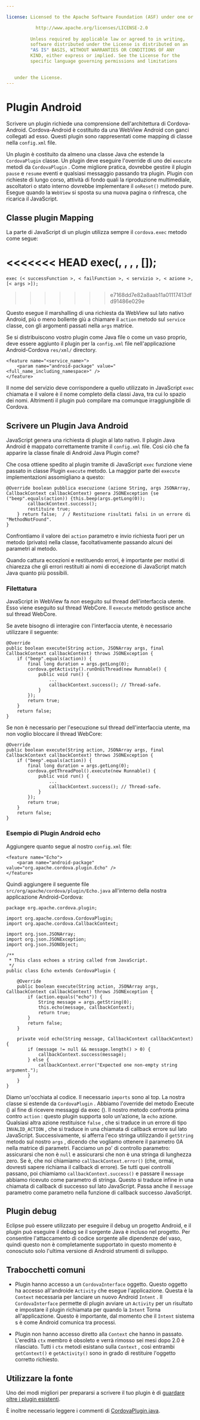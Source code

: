 ```yaml
---

license: Licensed to the Apache Software Foundation (ASF) under one or more contributor license agreements. See the NOTICE file distributed with this work for additional information regarding copyright ownership. The ASF licenses this file to you under the Apache License, Version 2.0 (the "License"); you may not use this file except in compliance with the License. You may obtain a copy of the License at

           http://www.apache.org/licenses/LICENSE-2.0
    
         Unless required by applicable law or agreed to in writing,
         software distributed under the License is distributed on an
         "AS IS" BASIS, WITHOUT WARRANTIES OR CONDITIONS OF ANY
         KIND, either express or implied. See the License for the
         specific language governing permissions and limitations
    

   under the License.
---
```


# Plugin Android

Scrivere un plugin richiede una comprensione dell'architettura di Cordova-Android. Cordova-Android è costituito da una WebView Android con ganci collegati ad esso. Questi plugin sono rappresentati come mapping di classe nella `config.xml` file.

Un plugin è costituito da almeno una classe Java che estende la `CordovaPlugin` classe. Un plugin deve eseguire l'override di uno dei `execute` metodi da `CordovaPlugin` . Come migliore pratica, dovrebbe gestire il plugin `pause` e `resume` eventi e qualsiasi messaggio passando tra plugin. Plugin con richieste di lungo corso, attività di fondo quali la riproduzione multimediale, ascoltatori o stato interno dovrebbe implementare il `onReset()` metodo pure. Esegue quando la `WebView` si sposta su una nuova pagina o rinfresca, che ricarica il JavaScript.

## Classe plugin Mapping

La parte di JavaScript di un plugin utilizza sempre il `cordova.exec` metodo come segue:

<<<<<<< HEAD
    exec(<successFunction>, <failFunction>, <service>, <action>, [<args>]);
=======
    exec (< successFunction >, < failFunction >, < servizio >, < azione >, [< args >]);
>>>>>>> e7168dd7e82a8aab11a01117413dfd91486e029e
    

Questo esegue il marshalling di una richiesta da WebView sul lato nativo Android, più o meno bollente giù a chiamare il `action` metodo sul `service` classe, con gli argomenti passati nella `args` matrice.

Se si distribuiscono vostro plugin come Java file o come un vaso proprio, deve essere aggiunto il plugin per la `config.xml` file nell'applicazione Android-Cordova `res/xml/` directory.

    <feature name="<service_name>">
        <param name="android-package" value="<full_name_including_namespace>" />
    </feature>
    

Il nome del servizio deve corrispondere a quello utilizzato in JavaScript `exec` chiamata e il valore è il nome completo della classi Java, tra cui lo spazio dei nomi. Altrimenti il plugin può compilare ma comunque irraggiungibile di Cordova.

## Scrivere un Plugin Java Android

JavaScript genera una richiesta di plugin al lato nativo. Il plugin Java Android è mappato correttamente tramite il `config.xml` file. Così ciò che fa apparire la classe finale di Android Java Plugin come?

Che cosa ottiene spedito al plugin tramite di JavaScript `exec` funzione viene passato in classe Plugin `execute` metodo. La maggior parte dei `execute` implementazioni assomigliano a questo:

    @Override boolean pubblica esecuzione (azione String, args JSONArray, CallbackContext callbackContext) genera JSONException {se ("beep".equals(action)) {this.beep(args.getLong(0));
            callbackContext.success();
            restituire true;
        } return false;  / / Restituzione risultati falsi in un errore di "MethodNotFound".
    }
    

Confrontiamo il valore dei `action` parametro e invio richiesta fuori per un metodo (privato) nella classe, facoltativamente passando alcuni dei parametri al metodo.

Quando cattura eccezioni e restituendo errori, è importante per motivi di chiarezza che gli errori restituiti ai nomi di eccezione di JavaScript match Java quanto più possibili.

### Filettatura

JavaScript in WebView fa *non* eseguito sul thread dell'interfaccia utente. Esso viene eseguito sul thread WebCore. Il `execute` metodo gestisce anche sul thread WebCore.

Se avete bisogno di interagire con l'interfaccia utente, è necessario utilizzare il seguente:

    @Override
    public boolean execute(String action, JSONArray args, final CallbackContext callbackContext) throws JSONException {
        if ("beep".equals(action)) {
            final long duration = args.getLong(0);
            cordova.getActivity().runOnUiThread(new Runnable() {
                public void run() {
                    ...
                    callbackContext.success(); // Thread-safe.
                }
            });
            return true;
        }
        return false;
    }
    

Se non è necessario per l'esecuzione sul thread dell'interfaccia utente, ma non voglio bloccare il thread WebCore:

    @Override
    public boolean execute(String action, JSONArray args, final CallbackContext callbackContext) throws JSONException {
        if ("beep".equals(action)) {
            final long duration = args.getLong(0);
            cordova.getThreadPool().execute(new Runnable() {
                public void run() {
                    ...
                    callbackContext.success(); // Thread-safe.
                }
            });
            return true;
        }
        return false;
    }
    

### Esempio di Plugin Android echo

Aggiungere quanto segue al nostro `config.xml` file:

    <feature name="Echo">
        <param name="android-package" value="org.apache.cordova.plugin.Echo" />
    </feature>
    

Quindi aggiungere il seguente file `src/org/apache/cordova/plugin/Echo.java` all'interno della nostra applicazione Android-Cordova:

    package org.apache.cordova.plugin;
    
    import org.apache.cordova.CordovaPlugin;
    import org.apache.cordova.CallbackContext;
    
    import org.json.JSONArray;
    import org.json.JSONException;
    import org.json.JSONObject;
    
    /**
     * This class echoes a string called from JavaScript.
     */
    public class Echo extends CordovaPlugin {
    
        @Override
        public boolean execute(String action, JSONArray args, CallbackContext callbackContext) throws JSONException {
            if (action.equals("echo")) {
                String message = args.getString(0);
                this.echo(message, callbackContext);
                return true;
            }
            return false;
        }
    
        private void echo(String message, CallbackContext callbackContext) {
            if (message != null && message.length() > 0) {
                callbackContext.success(message);
            } else {
                callbackContext.error("Expected one non-empty string argument.");
            }
        }
    }
    

Diamo un'occhiata al codice. Il necessario `imports` sono al top. La nostra classe si estende da `CordovaPlugin` . Abbiamo l'override del metodo Execute () al fine di ricevere messaggi da exec (). Il nostro metodo confronta prima contro `action` : questo plugin supporta solo un'azione, la `echo` azione. Qualsiasi altra azione restituisce `false` , che si traduce in un errore di tipo `INVALID_ACTION` , che si traduce in una chiamata di callback errore sul lato JavaScript. Successivamente, si afferra l'eco stringa utilizzando il `getString` metodo sul nostro `args` , dicendo che vogliamo ottenere il parametro 0A nella matrice di parametri. Facciamo un po' di controllo parametro: assicurarsi che non è `null` e assicurarsi che non è una stringa di lunghezza zero. Se è, che noi chiamiamo `callbackContext.error()` (che, ormai, dovresti sapere richiama il callback di errore). Se tutti quei controlli passano, poi chiamiamo `callbackContext.success()` e passare il `message` abbiamo ricevuto come parametro di stringa. Questo si traduce infine in una chiamata di callback di successo sul lato JavaScript. Passa anche il `message` parametro come parametro nella funzione di callback successo JavaScript.

## Plugin debug

Eclipse può essere utilizzato per eseguire il debug un progetto Android, e il plugin può eseguire il debug se il sorgente Java è incluso nel progetto. Per consentire l'attaccamento di codice sorgente alle dipendenze del vaso, quindi questo non è completamente supportato in questo momento è conosciuto solo l'ultima versione di Android strumenti di sviluppo.

## Trabocchetti comuni

*   Plugin hanno accesso a un `CordovaInterface` oggetto. Questo oggetto ha accesso all'androide `Activity` che esegue l'applicazione. Questa è la `Context` necessaria per lanciare un nuovo Android `Intent` . Il `CordovaInterface` permette di plugin avviare un `Activity` per un risultato e impostare il plugin richiamata per quando la `Intent` Torna all'applicazione. Questo è importante, dal momento che il `Intent` sistema s è come Android comunica tra processi.

*   Plugin non hanno accesso diretto alla `Context` che hanno in passato. L'eredità `ctx` membro è obsoleto e verrà rimosso sei mesi dopo 2.0 è rilasciato. Tutti i `ctx` metodi esistano sulla `Context` , così entrambi `getContext()` e `getActivity()` sono in grado di restituire l'oggetto corretto richiesto.

## Utilizzare la fonte

Uno dei modi migliori per prepararsi a scrivere il tuo plugin è di [guardare oltre i plugin esistenti][1].

 [1]: https://github.com/apache/cordova-android/tree/master/framework/src/org/apache/cordova

È inoltre necessario leggere i commenti di [CordovaPlugin.java][2].

 [2]: https://github.com/apache/cordova-android/blob/master/framework/src/org/apache/cordova/CordovaPlugin.java